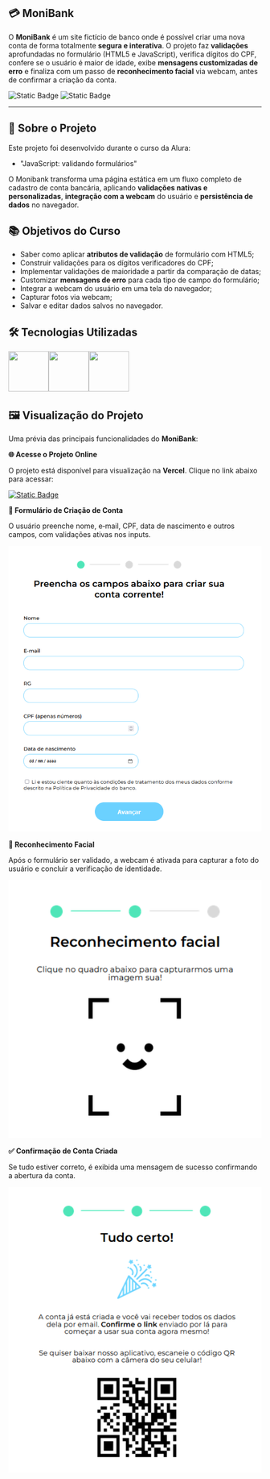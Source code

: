 ## 💳 MoniBank

O **MoniBank** é um site fictício de banco onde é possível criar uma nova conta de forma totalmente **segura e interativa**. O projeto faz **validações** aprofundadas no formulário (HTML5 e JavaScript), verifica dígitos do CPF, confere se o usuário é maior de idade, exibe **mensagens customizadas de erro** e finaliza com um passo de **reconhecimento facial** via webcam, antes de confirmar a criação da conta.

![Static Badge](https://img.shields.io/badge/Conclu%C3%ADdo-label?style=for-the-badge&label=Status) ![Static Badge](https://img.shields.io/badge/Alura-label?style=for-the-badge&label=Curso&color=%23000080)

<hr>

## 🚀 Sobre o Projeto

Este projeto foi desenvolvido durante o curso da Alura:

* "JavaScript: validando formulários"

O Monibank transforma uma página estática em um fluxo completo de cadastro de conta bancária, aplicando **validações nativas e personalizadas**, **integração com a webcam** do usuário e **persistência de dados** no navegador.

## 📚 Objetivos do Curso

* Saber como aplicar **atributos de validação** de formulário com HTML5;
* Construir validações para os dígitos verificadores do CPF;
* Implementar validações de maioridade a partir da comparação de datas;
* Customizar **mensagens de erro** para cada tipo de campo do formulário;
* Integrar a webcam do usuário em uma tela do navegador;
* Capturar fotos via webcam;
* Salvar e editar dados salvos no navegador.

## 🛠️ Tecnologias Utilizadas

<img src="https://cdn.jsdelivr.net/gh/devicons/devicon@latest/icons/html5/html5-original-wordmark.svg" width="80" height="80"/><img src="https://cdn.jsdelivr.net/gh/devicons/devicon@latest/icons/css3/css3-original-wordmark.svg" width="80" height="80"/><img src="https://cdn.jsdelivr.net/gh/devicons/devicon@latest/icons/javascript/javascript-original.svg" width="80" height="80"/>

## 🖼️ Visualização do Projeto

Uma prévia das principais funcionalidades do **MoniBank**:

**🌐 Acesse o Projeto Online**

O projeto está disponível para visualização na **Vercel**. Clique no link abaixo para acessar:

<a href="https://monibank-ruby.vercel.app/" target="_blank">![Static Badge](https://img.shields.io/badge/Vercel-project?style=for-the-badge&color=A91079)</a>

**📝 Formulário de Criação de Conta**

O usuário preenche nome, e‑mail, CPF, data de nascimento e outros campos, com validações ativas nos inputs.

<img src="img/monibank-form.png" width="600" alt="Formulário de Criação de Conta"/>

**📸 Reconhecimento Facial**

Após o formulário ser validado, a webcam é ativada para capturar a foto do usuário e concluir a verificação de identidade.

<img src="img/monibank-img.png" width="600" alt="Reconhecimento Facial"/>

**✅ Confirmação de Conta Criada**

Se tudo estiver correto, é exibida uma mensagem de sucesso confirmando a abertura da conta.

<img src="img/monibank-confirm.png" width="600" alt="Confirmação de Conta Criada"/>
